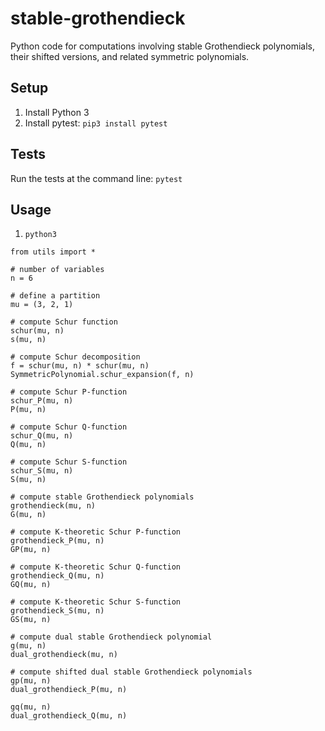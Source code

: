 # stable-grothendieck

Python code for computations involving stable Grothendieck polynomials, their shifted versions, and related symmetric polynomials.

## Setup
1. Install Python 3
1. Install pytest: `pip3 install pytest`

## Tests
Run the tests at the command line: `pytest`

## Usage

1. `python3`
```
from utils import *

# number of variables
n = 6

# define a partition
mu = (3, 2, 1)

# compute Schur function
schur(mu, n)
s(mu, n)

# compute Schur decomposition
f = schur(mu, n) * schur(mu, n)
SymmetricPolynomial.schur_expansion(f, n)

# compute Schur P-function
schur_P(mu, n)
P(mu, n)

# compute Schur Q-function
schur_Q(mu, n)
Q(mu, n)

# compute Schur S-function
schur_S(mu, n)
S(mu, n)

# compute stable Grothendieck polynomials
grothendieck(mu, n)
G(mu, n)

# compute K-theoretic Schur P-function
grothendieck_P(mu, n)
GP(mu, n)

# compute K-theoretic Schur Q-function
grothendieck_Q(mu, n)
GQ(mu, n)

# compute K-theoretic Schur S-function
grothendieck_S(mu, n)
GS(mu, n)

# compute dual stable Grothendieck polynomial
g(mu, n)
dual_grothendieck(mu, n)

# compute shifted dual stable Grothendieck polynomials
gp(mu, n)
dual_grothendieck_P(mu, n)

gq(mu, n)
dual_grothendieck_Q(mu, n)

```
